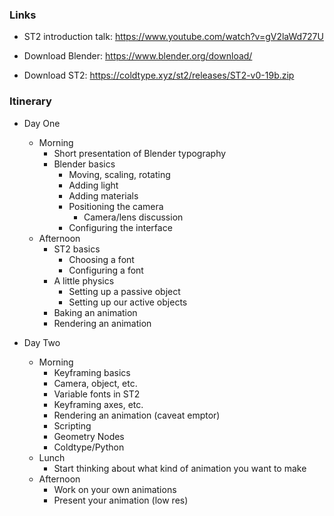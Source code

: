 ### Links

- ST2 introduction talk: https://www.youtube.com/watch?v=gV2laWd727U

- Download Blender: https://www.blender.org/download/

- Download ST2: https://coldtype.xyz/st2/releases/ST2-v0-19b.zip

### Itinerary

- Day One
    - Morning
        - Short presentation of Blender typography
        - Blender basics
            - Moving, scaling, rotating
            - Adding light
            - Adding materials
            - Positioning the camera
                - Camera/lens discussion
            - Configuring the interface
    - Afternoon
        - ST2 basics
            - Choosing a font
            - Configuring a font
        - A little physics
            - Setting up a passive object
            - Setting up our active objects
        - Baking an animation
        - Rendering an animation

- Day Two
    - Morning
        - Keyframing basics
        - Camera, object, etc.
        - Variable fonts in ST2
        - Keyframing axes, etc.
        - Rendering an animation (caveat emptor)
        - Scripting
        - Geometry Nodes
        - Coldtype/Python
    - Lunch
        - Start thinking about what kind of animation you want to make
    - Afternoon
        - Work on your own animations
        - Present your animation (low res)
